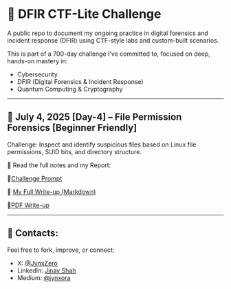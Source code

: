 # 🧠 DFIR CTF-Lite Challenge

A public repo to document my ongoing practice in digital forensics and incident response (DFIR) using CTF-style labs and custom-built scenarios.

This is part of a 700-day challenge I’ve committed to, focused on deep, hands-on mastery in:

- Cybersecurity
- DFIR (Digital Forensics & Incident Response)
- Quantum Computing & Cryptography

---

## 🧩 July 4, 2025 [Day-4] – File Permission Forensics [Beginner Friendly]

Challenge: Inspect and identify suspicious files based on Linux file permissions, SUID bits, and directory structure.

📂 Read the full notes and my Report:  

🧠[Challenge Prompt](./Day-4%20%5BJuly-4%5D/challenge.md)

📘 [My Full Write-up (Markdown)](./Day-4%20%5BJuly-4%5D/challenge-notes.md)

📎[PDF Write-up](./Day-4%20%5BJuly-4%5D/CTF-Lite.pdf)

---

## 💬 Contacts:
Feel free to fork, improve, or connect:
- X: [@JynxZero](https://x.com/JynxZero)
- LinkedIn: [Jinay Shah](https://www.linkedin.com/in/jinay-shah-03472a372/)
- Medium: [@jynxora](https://medium.com/@jynxora)
